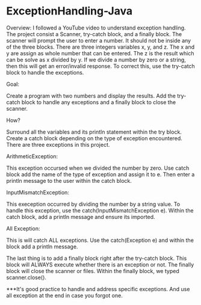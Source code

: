 # ExceptionHandling-Java

Overview:
I followed a YouTube video to understand exception handling. 
The project consist a Scanner, try-catch block, and a finally block.
The scanner will prompt the user to enter a number. It should not be inside
any of the three blocks. There are three integers variables x, y, and z.
The x and y are assign as whole number that can be entered. The z is the result which
can be solve as x divided by y. 
If we divide a number by zero or a string, then this will get an error/invalid response.
To correct this, use the try-catch block to handle the exceptions. 

Goal:

Create a program with two numbers and display the results. Add the try-catch block to handle
any exceptions and a finally block to close the scanner. 

How?

Surround all the variables and its println statement within the try block.
Create a catch block depending on the type of exception encountered. 
There are three exceptions in this project. 

  ArithmeticException: 

   This exception occursed when we divided the number by zero.
   Use catch block add the name of the type of exception and assign it to e.
   Then enter a println message to the user within the catch block. 

  InputMismatchException:

   This exeception occurred by dividing the number by a string value. 
   To handle this exception, use the catch(InputMismatchException e).
   Within the catch block, add a println message and ensure its imported. 

  All Exception:

   This is will catch ALL exceptions. 
   Use the catch(Exception e) and within the block add a println message.


The last thing is to add a finally block right after the try-catch block. This
block will ALWAYS execute whether there is an exception or not.
The finally block will close the scanner or files. 
Within the finally block, we typed scanner.close(). 

***It's good practice to handle and address specific exceptions. And use all
exception at the end in case you forgot one. 


  
